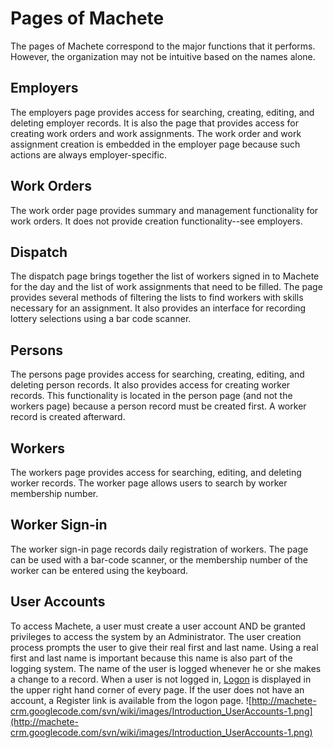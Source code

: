 # Pages of Machete #
The pages of Machete correspond to the major functions that it performs. However, the organization may not be intuitive based on the names alone.

## Employers ##
The employers page provides access for searching, creating, editing, and deleting employer records. It is also the page that provides access for creating work orders and work assignments. The work order and work assignment creation is embedded in the employer page because such actions are always employer-specific.

## Work Orders ##
The work order page provides summary and management functionality for work orders. It does not provide creation functionality--see employers.

## Dispatch ##
The dispatch page brings together the list of workers signed in to Machete for the day and the list of work assignments that need to be filled. The page provides several methods of filtering the lists to find workers with skills necessary for an assignment. It also provides an interface for recording lottery selections using a bar code scanner.

## Persons ##
The persons page provides access for searching, creating, editing, and deleting person records. It also provides access for creating worker records. This functionality is located in the person page (and not the workers page) because a person record must be created first. A worker record is created afterward.

## Workers ##
The workers page provides access for searching, editing, and deleting worker records. The worker page allows users to search by worker membership number.

## Worker Sign-in ##
The worker sign-in page records daily registration of workers. The page can be used with a bar-code scanner, or the membership number of the worker can be entered using the keyboard.

## User Accounts ##
To access Machete, a user must create a user account AND be granted privileges to access the system by an Administrator.
The user creation process prompts the user to give their real first and last name. Using a real first and last name is important because this name is also part of the logging system. The name of the user is logged whenever he or she makes a change to a record.
When a user is not logged in, [Logon](Logon.md) is displayed in the upper right hand corner of every page. If the user does not have an account, a Register link is available from the logon page.
![http://machete-crm.googlecode.com/svn/wiki/images/Introduction_UserAccounts-1.png](http://machete-crm.googlecode.com/svn/wiki/images/Introduction_UserAccounts-1.png)


